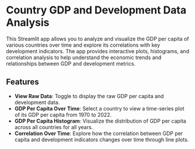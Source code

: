# Country GDP and Development Data Analysis

This Streamlit app allows you to analyze and visualize the GDP per capita of various countries over time and explore its correlations with key development indicators. The app provides interactive plots, histograms, and correlation analysis to help understand the economic trends and relationships between GDP and development metrics.

## Features

- **View Raw Data**: Toggle to display the raw GDP per capita and development data.
- **GDP Per Capita Over Time**: Select a country to view a time-series plot of its GDP per capita from 1970 to 2022.
- **GDP Per Capita Histogram**: Visualize the distribution of GDP per capita across all countries for all years.
- **Correlation Over Time**: Explore how the correlation between GDP per capita and development indicators changes over time through line plots.

